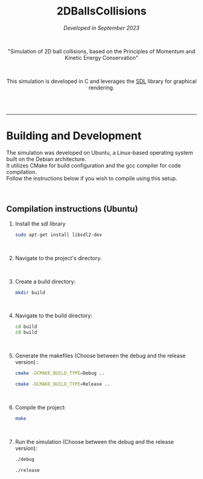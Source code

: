 <div align="center">

# 2DBallsCollisions

*Developed in September 2023*

<br>

"Simulation of 2D ball collisions, based on the Principles of Momentum and Kinetic Energy Conservation"

<br>

This simulation is developed in C and leverages the [SDL](https://www.libsdl.org/) library for graphical rendering.

<br>
<br>

</div>

---

# Building and Development
The simulation was developed on Ubuntu, a Linux-based operating system built on the Debian architecture.   
It utilizes CMake for build configuration and the gcc compiler for code compilation.   
Follow the instructions below if you wish to compile using this setup. 

<br>

## Compilation instructions (Ubuntu)

1. Install the sdl library
    ```bash
    sudo apt-get install libsdl2-dev
    ```

<br>

2. Navigate to the project's directory.
    
<br>

3. Create a build directory: 
    ```bash
    mkdir build
    ```
    
<br>

4. Navigate to the build directory: 
    ```bash
    cd build 
    cd build 
    ```
    
<br>

5. Generate the makefiles (Choose between the debug and the release version) :
    ```bash
    cmake -DCMAKE_BUILD_TYPE=Debug ..
    ```
    ```bash
    cmake -DCMAKE_BUILD_TYPE=Release ..
    ```
    
<br>

6. Compile the project:
    ```bash
    make
    ```
    
<br>

7. Run the simulation (Choose between the debug and the release version):
    ```bash
    ./debug
    ```
    ```bash
    ./release
    ```

<br>
<br>